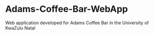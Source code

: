 # Adams-Coffee-Bar-WebApp
Web application developed for Adams Coffee Bar in the University of KwaZulu Natal
